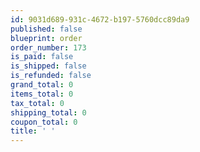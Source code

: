 ```yaml
---
id: 9031d689-931c-4672-b197-5760dcc89da9
published: false
blueprint: order
order_number: 173
is_paid: false
is_shipped: false
is_refunded: false
grand_total: 0
items_total: 0
tax_total: 0
shipping_total: 0
coupon_total: 0
title: ' '
---
```

